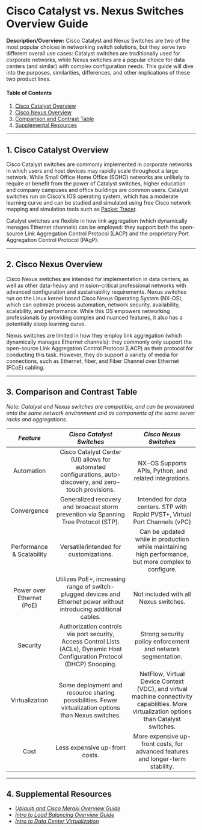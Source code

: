 # Cisco Catalyst vs. Nexus Switches Overview Guide

**Description/Overview:** Cisco Catalyst and Nexus Switches are two of the most popular choices in networking switch solutions, but they serve two different overall use cases: Catalyst switches are traditionally used for corporate networks, while Nexus switches are a popular choice for data centers (and similar) with complex configuration needs. This guide will dive into the purposes, similarities, differences, and other implications of these two product lines. 

#### Table of Contents

1. [Cisco Catalyst Overview](#catalyst)
2. [Cisco Nexus Overview](#nexus)
3. [Comparison and Contrast Table](#compare)
4. [Supplemental Resources](#supplemental)

<hr />

## 1. <a name="catalyst">Cisco Catalyst Overview</a>

Cisco Catalyst switches are commonly implemented in corporate networks in which users and host devices may rapidly scale throughout a large network. While Small Office Home Office (SOHO) networks are unlikely to require or benefit from the power of Catalyst switches, higher education and company campuses and office buildings are common users. Catalyst switches run on Cisco's IOS operating system, which has a moderate learning curve and can be studied and simulated using free Cisco network mapping and simulation tools such as [Packet Tracer](https://www.netacad.com/cisco-packet-tracer).

Catalyst switches are flexible in how link aggregation (which dynamically manages Ethernet channels) can be employed: they support both the open-source Link Aggregation Control Protocol (LACP) and the proprietary Port Aggregation Control Protocol (PAgP).

<hr />

## 2. <a name="nexus">Cisco Nexus Overview</a>

Cisco Nexus switches are intended for implementation in data centers, as well as other data-heavy and mission-critical professional networks with advanced configuration and sustainability requirements. Nexus switches run on the Linux kernel based Cisco Nexus Operating System (NX-OS), which can optimize process automation, network security, availability, scalability, and performance. While this OS empowers networking professionals by providing complex and nuanced features, it also has a potentially steep learning curve.

Nexus switches are limited in how they employ link aggregation (which dynamically manages Ethernet channels): they commonly only support the open-source Link Aggregation Control Protocol (LACP) as their protocol for conducting this task. However, they do support a variety of media for connections, such as Ethernet, fiber, and Fiber Channel over Ethernet (FCoE) cabling. 

<hr />

## 3. <a name="compare">Comparison and Contrast Table</a>

*Note: Catalyst and Nexus switches are compatible, and can be provisioned onto the same network environment and as components of the same server racks and aggregations.*

| *Feature* | *Cisco Catalyst Switches* | *Cisco Nexus Switches* |
| :---: | :---: | :----: |
| Automation | Cisco Catalyst Center (UI) allows for automated configurations, auto-discovery, and zero-touch provisions. | NX-OS Supports APIs, Python, and related integrations. |
| Convergence | Generalized recovery and broacast storm prevention via Spanning Tree Protocol (STP). | Intended for data centers. STP with Rapid PVST+, Virtual Port Channels (vPC) |
| Performance & Scalability | Versatile/intended for customizations. | Can be updated while in production while maintaining high performance, but more complex to configure. |
| Power over Ethernet (PoE) | Utilizes PoE+, increasing range of switch-plugged devices and Ethernet power without introducing additional cables. | Not included with all Nexus switches. |
| Security | Authorization controls via port security, Access Control Lists (ACLs), Dynamic Host Configuration Protocol (DHCP) Snooping. | Strong security policy enforcement and network segmentation. |
| Virtualization | Some deployment and resource sharing possibilities. Fewer virtualization options than Nexus switches. | NetFlow, Virtual Device Context (VDC), and virtual machine connectivity capabilities. More virtualization options than Catalyst switches. |
| Cost | Less expensive up-front costs. | More expensive up-front costs, for advanced features and longer-term stability. |

<hr />

## 4. <a name="supplemental">Supplemental Resources</a>

* *[Ubiquiti and Cisco Meraki Overview Guide](https://github.com/chaseofthejungle/unifi-vs-cisco-meraki)*
* *[Intro to Load Balancing Overview Guide](https://github.com/chaseofthejungle/intro-to-load-balancing)*
* *[Intro to Data Center Virtualization](https://github.com/chaseofthejungle/intro-to-data-center-virtualization/)*
